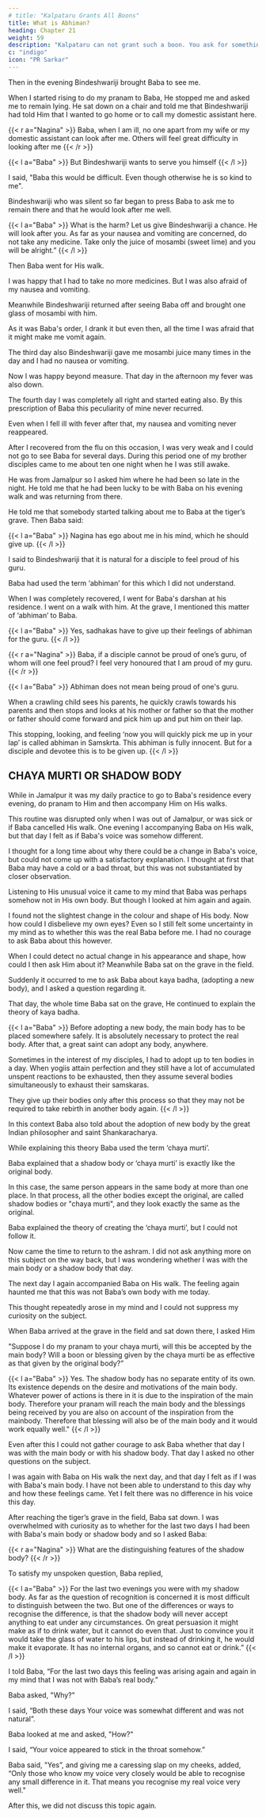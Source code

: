 ```yaml
---
# title: "Kalpataru Grants All Boons"
title: What is Abhiman?
heading: Chapter 21
weight: 59
description: "Kalpataru can not grant such a boon. You ask for something else"
c: "indigo"
icon: "PR Sarkar"
---
```




Then in the evening Bindeshwariji brought Baba to see me.

When I started rising to do my pranam to Baba, He stopped me and asked me to remain lying. He sat down on a chair and told me that Bindeshwariji had told Him that I wanted to go home or to call my domestic assistant here.

{{< r a="Nagina" >}}
Baba, when I am ill, no one apart from my wife or my domestic assistant can look after me. Others will feel great difficulty in looking after me
{{< /r >}}

{{< l a="Baba" >}}
But Bindeshwariji wants to serve you himself
{{< /l >}}

I said, "Baba this would be difficult. Even though otherwise he is so kind to me".

Bindeshwariji who was silent so far began to press Baba to ask me to remain there and that he would look after me well.

{{< l a="Baba" >}}
What is the harm? Let us give Bindeshwariji a chance. He will look after you. As far as your nausea and vomiting are concerned, do not take any medicine. Take only the juice of mosambi (sweet lime) and you will be alright.”
{{< /l >}}

Then Baba went for His walk.

I was happy that I had to take no more medicines. But I was also afraid of my nausea and vomiting.

Meanwhile Bindeshwariji returned after seeing Baba off and brought one glass of mosambi with him. 

As it was Baba's order, I drank it but even then, all the time I was afraid that it might make me vomit again.

The third day also Bindeshwariji gave me mosambi juice many times in the day and I had no nausea or vomiting. 

Now I was happy beyond measure. That day in the afternoon my fever was also down. 

The fourth day I was completely all right and started eating also. By this prescription of Baba this peculiarity of mine never recurred. 

Even when I fell ill with fever after that, my nausea and vomiting never reappeared. 

After I recovered from the flu on this occasion, I was very weak and I could not go to see Baba for several days. During this period one of my brother disciples came to me about ten one night when he I was still awake. 

He was from Jamalpur so I asked him where he had been so late in the night. He told me that he had been lucky to be with Baba on his evening walk and was returning from there.

He told me that somebody started talking about me to Baba at the tiger’s grave. Then Baba said:

{{< l a="Baba" >}}
Nagina has ego about me in his mind, which he should give up.
{{< /l >}}



I said to Bindeshwariji that it is natural for a disciple to feel proud of his guru.

<!-- He tried to explain what Baba had said in many ways but I still could not understand.  -->

Baba had used the term ‘abhiman’ for this which I did not understand.

<!-- After he left I continued to grapple with this problem mentally for two three days. -->

When I was completely recovered, I went for Baba's darshan at his residence. I went on a walk with him. At the grave, I mentioned this matter of ‘abhiman’ to Baba.

{{< l a="Baba" >}}
Yes, sadhakas have to give up their feelings of abhiman for the guru.
{{< /l >}}


{{< r a="Nagina" >}}
Baba, if a disciple cannot be proud of one’s guru, of whom will one feel proud? I feel very honoured that I am proud of my guru.
{{< /r >}}


{{< l a="Baba" >}}
Abhiman does not mean being proud of one's guru.

<!-- I then enquired as to what was the meaning of ‘abhiman’, which was to be given up by the disciples. -->

<!-- you must have seen that when he sees those closest to him,  -->
When a crawling child sees his parents, he quickly crawls towards his parents and then stops and looks at his mother or father so that the mother or father should come forward and pick him up and put him on their lap.
<!-- When a child is crawling, he starts crawling  -->
<!-- He stops and looks up at them because ? He wants that as he has come so far on his knees, understanding -->

This stopping, looking, and feeling ‘now you will quickly pick me up in your lap’ is called abhiman in Samskrta. This abhiman is fully innocent. But for a disciple and devotee this is to be given up.
{{< /l >}}


<!-- For the first time I caught the meaning of abhiman like this by Baba's grace.

Salutations to Baba of Infinite Glory and of Infinite Shapes and Bodies -->


## CHAYA MURTI OR SHADOW BODY

While in Jamalpur it was my daily practice to go to Baba's residence every evening, do pranam to Him and then accompany Him on His walks. 

This routine was disrupted only when I was out of Jamalpur, or was sick or if Baba cancelled His walk. One evening I accompanying Baba on His walk, but that day I felt as if Baba's voice was somehow different. 

I thought for a long time about why there could be a change in Baba's voice, but could not come up with a satisfactory explanation. I thought at first that Baba may have a cold or a bad throat, but this was not substantiated by closer observation.

Listening to His unusual voice it came to my mind that Baba was perhaps somehow not in His own body. But though I looked at him again and again. 

I found not the slightest change in the colour and shape of His body. Now how could I disbelieve my own eyes? Even so I still felt some uncertainty in my mind as to whether this was the real Baba before me. I had no courage to ask Baba about this however. 

When I could detect no actual change in his appearance and shape, how could I then ask Him about it? Meanwhile Baba sat on the grave in the field. 

Suddenly it occurred to me to ask Baba about kaya badha, (adopting a new body), and I asked a question regarding it. 

That day, the whole time Baba sat on the grave, He continued to explain the theory of kaya badha.

{{< l a="Baba" >}}
Before adopting a new body, the main body has to be placed somewhere safely. It is absolutely necessary to protect the real body. After that, a great saint can adopt any body, anywhere. 

Sometimes in the interest of my disciples, I had to adopt up to ten bodies in a day. When yogiis attain perfection and they still have a lot of accumulated unspent reactions to be exhausted, then they assume several bodies simultaneously to exhaust their samskaras. 

They give up their bodies only after this process so that they may not be required to take rebirth in another body again.
{{< /l >}}


In this context Baba also told about the adoption of new body by the great Indian philosopher and saint Shankaracharya. 

While explaining this theory Baba used the term ‘chaya murti’.

Baba explained that a shadow body or ‘chaya murti’ is exactly like the original body.

In this case, the same person appears in the same body at more than one place. In that process, all the other bodies except the original, are called shadow bodies or "chaya murti", and they look exactly the same as the original.

Baba explained the theory of creating the ‘chaya murti’, but I could not follow it. 

Now came the time to return to the ashram. I did not ask anything more on this subject on the way back, but I was wondering whether I was with the main body or a shadow body that day.

The next day I again accompanied Baba on His walk. The feeling again haunted me that this was not Baba’s own body with me today. 

This thought repeatedly arose in my mind and I could not suppress my curiosity on the subject. 

When Baba arrived at the grave in the field and sat down there, I asked Him 

"Suppose I do my pranam to your chaya murti, will this be accepted by the main body? Will a boon or blessing given by the chaya murti be as effective as that given by the original body?”

{{< l a="Baba" >}}
Yes. The shadow body has no separate entity of its own. Its existence depends on the desire and motivations of the main body. Whatever power of actions is there in it is due to the inspiration of the main body. Therefore your pranam will reach the main body and the blessings being received by you are also on account of the inspiration from the mainbody. Therefore that blessing will also be of the main body and it would work equally well."
{{< /l >}}


Even after this I could not gather courage to ask Baba whether that day I was with the main body or with his shadow body. That day I asked no other questions on the subject.

I was again with Baba on His walk the next day, and that day I felt as if I was with Baba's main body. I have not been able to understand to this day why and how these feelings came. Yet I felt there was no difference in his voice this day.

After reaching the tiger’s grave in the field, Baba sat down. I was overwhelmed with curiosity as to whether for the last two days I had been with Baba's main body or shadow body and so I asked Baba:

{{< r a="Nagina" >}}
What are the distinguishing features of the shadow body?
{{< /r >}}

To satisfy my unspoken question, Baba replied, 

{{< l a="Baba" >}}
For the last two evenings you were with my shadow body. As far as the question of recognition is concerned it is most difficult to distinguish between the two. But one of the differences or ways to recognise the difference, is that the shadow body will never accept anything to eat under any circumstances. On great persuasion it might make as if to drink water, but it cannot do even that. Just to convince you it would take the glass of water to his lips, but instead of drinking it, he would make it evaporate. It has no internal organs, and so cannot eat or drink.”
{{< /l >}}


I told Baba, “For the last two days this feeling was arising again and again in my mind that I was not with Baba’s real body.”

Baba asked, "Why?"

I said, “Both these days Your voice was somewhat different and was not natural”.

Baba looked at me and asked, "How?"

I said, “Your voice appeared to stick in the throat somehow.”


Baba said, "Yes”, and giving me a caressing slap on my cheeks, added, “Only those who know my voice very closely would be able to recognise any small difference in it. That means you recognise my real voice very well."

After this, we did not discuss this topic again.


<!-- Now and then I got some glimpse of the various powers that Baba possessed. 

This would fill me with immense joy. Such glimpses would give me long hours of devotional joy that would bind me to His lotus feet all the more tightly. 

Some times I would get the sense that Baba was omnipotent and controlling the entire universe from this small room in Jamalpur. Great is Baba and infinite are his powers! My only prayer is that my mind may remain ever attached to His lotus feet with ever-newer attachment.

As I am a worldly creature, I am bound to commit mistakes; therefore I again pray, that stuck in the mud of these worldly cares and anxieties, and enmeshed in maya, if ever I forget Him, He may not forget this insignificant being and may forever attract me to Himself so that the creeper of my devotion may never wither away. -->
